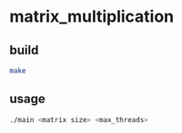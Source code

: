 # matrix_multiplication

## build
```bash
make
```

## usage
```bash
./main <matrix size> <max_threads>
```